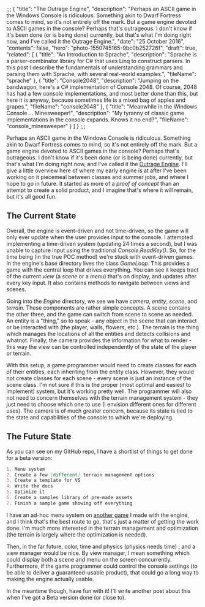 ;;;
{
	"title": "The Outrage Engine",
	"description": "Perhaps an ASCII game in the Windows Console is ridiculous. Something akin to Dwarf Fortress comes to mind, so it's not entirely off the mark. But a game engine devoted to ASCII games in the console? Perhaps that's outrageous. I don't know if it's been done (or is being done) currently, but that's what I'm doing right now, and I've called it the Outrage Engine.",
	"date": "25 October 2016",
	"contents": false,
	"hero": "photo-1550745165-9bc0b252726f",
	"draft": true,
    "related": [
		{ "title": "An Introduction to Sprache", "description": "Sprache is a parser-combinator library for C# that uses Linq to construct parsers. In this post I describe the fundamentals of understanding grammars and parsing them with Sprache, with several real-world examples.", "fileName": "sprache" },
        { "title": "Console2048", "description": "Jumping on the bandwagon, here's a C# implementation of Console 2048. Of course, 2048 has had a few console implementations, and most better done than this, but here it is anyway, because sometimes life is a mixed bag of apples and grapes.", "fileName": "console2048" },
        { "title": "Meanwhile in the Windows Console ... Minesweeper!", "description": "My tyranny of classic game implementations in the console expands. Knows it no end?", "fileName": "console_minesweeper" }
    ]
}
;;;

Perhaps an ASCII game in the Windows Console is ridiculous. Something akin to Dwarf Fortress comes to mind, so it's not entirely off the mark. But a game engine devoted to ASCII games in the console? Perhaps that's outrageous. I don't know if it's been done (or is being done) currently, but that's what I'm doing right now, and I've called it the [Outrage Engine](https://github.com/IanWold/OutrageEngine). I'll give a little overview here of where my early engine is at after I've been working on it piecemeal between classes and summer jobs, and where I hope to go in future. It started as more of a *proof of concept* than an attempt to create a solid product, and I imagine that's where it will remain, but it's all good fun.

## The Current State

Overall, the engine is event-driven and not time-driven, so  the game will only ever update when the user provides input to the console. I attempted implementing a time-driven system (updating 24 times a second), but I was unable to capture input using the traditional *Console.ReadKey()*. So, for the time being (in the true POC method) we're stuck with event-driven games. In the engine's base directory lives the class *GameLoop*. This provides a game with the central loop that drives everything. You can see it keeps tract of the current *view* (a *scene* or a *menu*) that's on display, and updates after every key input. It also contains methods to navigate between views and scenes.

Going into the *Engine* directory, we see we have *camera*, *entity*, *scene*, and *terrain*. These components are rather simple concepts. A scene contains the other three, and the game can switch from scene to scene as needed. An entity is a "thing," so to speak - any object in the scene that can interact or be interacted with (the player, walls, flowers, etc.). The terrain is the thing which manages the locations of all the entities and detects collisions and whatnot. Finally, the camera provides the information for what to render - this way the view can be controlled independently of the state of the player or terrain.

With this setup, a game programmer would need to create classes for each of their entities, each inheriting from the entity class. However, they would not create classes for each scene - every scene is just an instance of the scene class. I'm not sure if this is the proper (most optimal and easiest to implement) system, but it's working pretty well. The programmer will also not need to concern themselves with the terrain management system - they just need to choose which one to use (I envision different ones for different uses). The camera is of much greater concern, because its state is tied to the state and capabilities of the console to which we're deploying.

## The Future State

As you can see on my GitHub repo, I have a shortlist of things to get done for a beta version:

```md
1. Menu system
2. Create a few [different] terrain management options
3. Create a template for VS
4. Write the docs
5. Optimize it
6. Create a samples library of pre-made assets
7. Finish a sample game showing off everything
```

I have an ad-hoc menu system on [another game](https://github.com/IanWold/ConsoleMazeWoot) I made with the engine, and I think that's the best route to go, that's just a matter of getting the work done. I'm much more interested in the terrain management and optimization (the terrain is largely where the optimization is needed).

Then, in the far future, color, time and physics (physics needs time) , and a view manager would be nice. By view manager, I mean something which could display both a scene and menu on the screen concurrently. Furthermore, if the game programmer could control the console settings (to be able to deliver a guaranteed-usable product), that could go a long way to making the engine actually usable.

In the meantime though, have fun with it! I'll write another post about this when I've got a Beta version done (or close to).